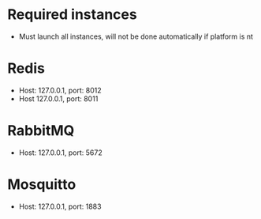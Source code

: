 # Required instances
- Must launch all instances, will not be done automatically if platform is nt

# Redis 
- Host: 127.0.0.1, port: 8012
- Host 127.0.0.1, port: 8011

# RabbitMQ
- Host: 127.0.0.1, port: 5672

# Mosquitto
- Host: 127.0.0.1, port: 1883